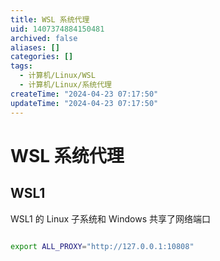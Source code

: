 ```yaml
---
title: WSL 系统代理
uid: 1407374884150481
archived: false
aliases: []
categories: []
tags:
  - 计算机/Linux/WSL
  - 计算机/Linux/系统代理
createTime: "2024-04-23 07:17:50"
updateTime: "2024-04-23 07:17:50"
---
```


# WSL 系统代理

## WSL1

WSL1 的 Linux 子系统和 Windows 共享了网络端口

```sh

export ALL_PROXY="http://127.0.0.1:10808"

```
